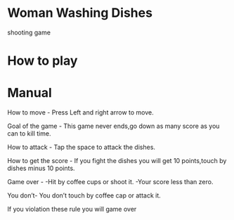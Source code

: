 # Woman Washing Dishes
shooting game

# How to play

# Manual
How to move - Press Left and right arrow to move.

Goal of the game - This game never ends,go down as many score as you can to kill time.

How to attack - Tap the space to attack the dishes.

How to get the score - If you fight the dishes you will get 10 points,touch by dishes minus 10 points.

Game over - 
-Hit by coffee cups or shoot it.
-Your score less than zero.

You don’t- You don’t touch by coffee cap or attack it.

If you violation these rule you will game over
